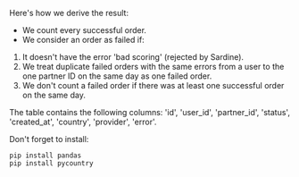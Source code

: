 Here's how we derive the result:
- We count every successful order.
- We consider an order as failed if:
1. It doesn't have the error 'bad scoring' (rejected by Sardine).
2. We treat duplicate failed orders with the same errors from a user to the one partner ID on the same day as one failed order.
3. We don't count a failed order if there was at least one successful order on the same day.

The table contains the following columns: 'id', 'user_id', 'partner_id', 'status', 'created_at', 'country', 'provider', 'error'.

Don't forget to install:
```
pip install pandas
pip install pycountry
```
